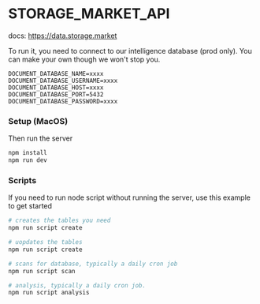 # STORAGE_MARKET_API

docs: https://data.storage.market

To run it, you need to connect to our intelligence database (prod only). You can make your own though we won't stop you.

```
DOCUMENT_DATABASE_NAME=xxxx
DOCUMENT_DATABASE_USERNAME=xxxx
DOCUMENT_DATABASE_HOST=xxxx
DOCUMENT_DATABASE_PORT=5432
DOCUMENT_DATABASE_PASSWORD=xxxx
```

### Setup (MacOS)

Then run the server

```sh
npm install
npm run dev
```

### Scripts

If you need to run node script without running the server, use this example to get started

```sh
# creates the tables you need
npm run script create

# uopdates the tables
npm run script create

# scans for database, typically a daily cron job
npm run script scan

# analysis, typically a daily cron job.
npm run script analysis
```

